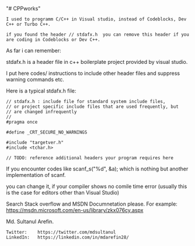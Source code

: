"# CPPworks" 

	I used to programm C/C++ in Visual studio, instead of Codeblocks, Dev C++ or Turbo C++.
	
	if you found the header // stdafx.h  you can remove this header if you are coding in Codeblocks or Dev C++.
	
As far i can remember:
	
stdafx.h is a header file in c++ boilerplate project provided by visual studio.
	
I put here codes/ instructions to include other header files and suppress warning commands etc.
	
Here is a typical stdafx.h file:
	
	// stdafx.h : include file for standard system include files,
	// or project specific include files that are used frequently, but
	// are changed infrequently
	//
	#pragma once

	#define _CRT_SECURE_NO_WARNINGS

	#include "targetver.h"
	#include <tchar.h>

	// TODO: reference additional headers your program requires here
	
	
	
	
If you encounter codes like scanf_s("%d", &a); which is nothing but another implementation of scanf.
	
you can change it, if your compiler shows no comile time error (usually this is the case for editors other than Visual Studio)
	
Search Stack overflow and MSDN Documnetation please.
For example: https://msdn.microsoft.com/en-us/library/zkx076cy.aspx


Md. Sultanul Arefin.

	Twitter:	https://twitter.com/mdsultanul
	LinkedIn:	https://linkedin.com/in/mdarefin28/



	
	
	
	
	

